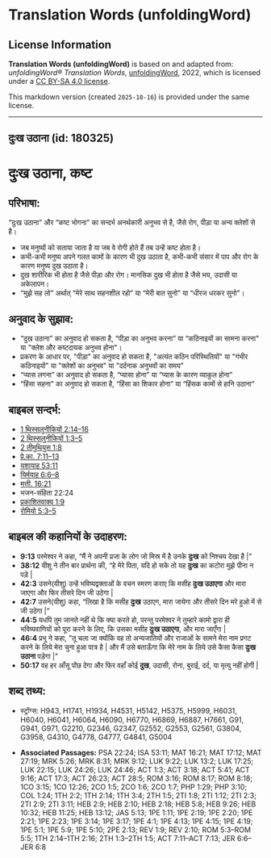 # Translation Words (unfoldingWord)

## License Information

**Translation Words (unfoldingWord)** is based on and adapted from: _unfoldingWord® Translation Words_, [unfoldingWord](https://unfoldingword.org/utw), 2022, which is licensed under a [CC BY-SA 4.0 license](https://creativecommons.org/licenses/by-sa/4.0/legalcode.en).

This markdown version (created `2025-10-16`) is provided under the same license.



--------------------------------

## दुःख उठाना (id: 180325)

दुःख उठाना, कष्ट
================

परिभाषा:
--------

“दुःख उठाना” और “कष्ट भोगना” का सन्दर्भ अनर्थकारी अनुभव से है, जैसे रोग, पीड़ा या अन्य क्लेशों से है।

* जब मनुष्यों को सताया जाता है या जब वे रोगी होते हैं तब उन्हें कष्ट होता है।
* कभी\-कभी मनुष्य अपने गलत कामों के कारण भी दुख उठाता है, कभी\-कभी संसार में पाप और रोग के कारण मनुष्य दुख उठाता है।
* दुख शारीरिक भी होता है जैसे पीड़ा और रोग। मानसिक दुख भी होता है जैसे भय, उदासी या अकेलापन।
* “मुझे सह लो” अर्थात् “मेरे साथ सहनशील रहो” या “मेरी बात सुनो” या “धीरज धरकर सुनो”।

अनुवाद के सुझाव:
----------------

* “दुख उठाना” का अनुवाद हो सकता है, “पीड़ा का अनुभव करना” या “कठिनाइयों का सामना करना" या "क्लेश और कष्टदायक अनुभव होना"।
* प्रकरण के आधार पर, "पीड़ा" का अनुवाद हो सकता है, "अत्यंत कठिन परिस्थितियों" या "गंभीर कठिनाइयों" या "क्लेशों का अनुभव" या "दर्दनाक अनुभवों का समय"
* “प्यास लगना” का अनुवाद हो सकता है, “प्यासा होना” या “प्यास के कारण व्याकुल होना”
* “हिंसा सहना” का अनुवाद हो सकता है, “हिंसा का शिकार होना” या “हिंसक कामों से हानि उठाना”

बाइबल सन्दर्भ:
--------------

* [1 थिस्सलुनीकियों 2:14–16](https://ref.ly/1Thess0:0)
* [2 थिस्सलुनीकियों 1:3–5](https://ref.ly/2Thess0:0)
* [2 तीमुथियुस 1:8](https://ref.ly/2Tim0:0)
* [प्रे.का. 7:11–13](https://ref.ly/Acts7:11-Acts7:13)
* [यशायाह 53:11](https://ref.ly/Isa53:11)
* [यिर्मयाह 6:6–8](https://ref.ly/Jer6:6-Jer6:8)
* [मत्ती. 16:21](https://ref.ly/Matt16:21)
* भजन\-संहिता 22:24
* [प्रकाशितवाक्य 1:9](https://ref.ly/Rev1:9)
* [रोमियो 5:3–5](https://ref.ly/Rom5:3-Rom5:5)

बाइबल की कहानियों के उदाहरण:
----------------------------

* **9:13** परमेश्वर ने कहा, “मैं ने अपनी प्रजा के लोग जो मिस्र में है उनके **दुःख** को निश्चय देखा है \|”
* **38:12** यीशु ने तीन बार प्रार्थना की, “हे मेरे पिता, यदि हो सके तो यह **दुःख** का कटोरा मुझे पीना न पड़े \|
* **42:3** उसने(यीशु) उन्हें भविष्यद्वक्ताओं के वचन स्मरण कराए कि मसीह **दुःख उठाएगा** और मारा जाएगा और फिर तीसरे दिन जी उठेगा \|
* **42:7** उसने(यीशु) कहा, “लिखा है कि मसीह **दुःख** उठाएग, मारा जायेगा और तीसरे दिन मरे हुओ में से जी उठेगा \|”
* **44:5** यधपि तुम जानते नहीं थे कि क्या करते हो, परन्तु परमेश्वर ने तुम्हारे कामो द्वारा ही भविष्यवाणियों को पूरा करने के लिए, कि उसका मसीह **दुःख उठाएगा**, और मारा जाएँगा \|
* **46:4** प्रभु ने कहा, "तू चला जा क्योंकि वह तो अन्यजातियों और राजाओं के सामने मेरा नाम प्रगट करने के लिये मेरा चुना हुआ पात्र है \| और मैं उसे बताऊँगा कि मेरे नाम के लिये उसे कैसा कैसा **दुःख उठाना** पड़ेगा \|”
* **50:17** वह हर आँसू पोंछ देगा और फिर वहाँ कोई **दुख**, उदासी, रोना, बुराई, दर्द, या मृत्यु नहीं होगी \|

शब्द तथ्य:
----------

* स्ट्रोंग्स: H943, H1741, H1934, H4531, H5142, H5375, H5999, H6031, H6040, H6041, H6064, H6090, H6770, H6869, H6887, H7661, G91, G941, G971, G2210, G2346, G2347, G2552, G2553, G2561, G3804, G3958, G4310, G4778, G4777, G4841, G5004

* **Associated Passages:** PSA 22:24; ISA 53:11; MAT 16:21; MAT 17:12; MAT 27:19; MRK 5:26; MRK 8:31; MRK 9:12; LUK 9:22; LUK 13:2; LUK 17:25; LUK 22:15; LUK 24:26; LUK 24:46; ACT 1:3; ACT 3:18; ACT 5:41; ACT 9:16; ACT 17:3; ACT 26:23; ACT 28:5; ROM 3:16; ROM 8:17; ROM 8:18; 1CO 3:15; 1CO 12:26; 2CO 1:5; 2CO 1:6; 2CO 1:7; PHP 1:29; PHP 3:10; COL 1:24; 1TH 2:2; 1TH 2:14; 1TH 3:4; 2TH 1:5; 2TI 1:8; 2TI 1:12; 2TI 2:3; 2TI 2:9; 2TI 3:11; HEB 2:9; HEB 2:10; HEB 2:18; HEB 5:8; HEB 9:26; HEB 10:32; HEB 11:25; HEB 13:12; JAS 5:13; 1PE 1:11; 1PE 2:19; 1PE 2:20; 1PE 2:21; 1PE 2:23; 1PE 3:14; 1PE 3:17; 1PE 4:1; 1PE 4:13; 1PE 4:15; 1PE 4:19; 1PE 5:1; 1PE 5:9; 1PE 5:10; 2PE 2:13; REV 1:9; REV 2:10; ROM 5:3–ROM 5:5; 1TH 2:14–1TH 2:16; 2TH 1:3–2TH 1:5; ACT 7:11–ACT 7:13; JER 6:6–JER 6:8


